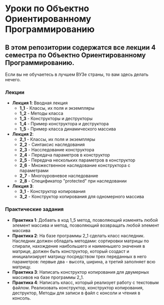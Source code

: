 # Уроки по Объектно Ориентированному Программированию

## В этом репозитории содержатся все лекции 4 семестра по Объектно Ориентированному Программированию.
 
 Если вы не обучаетесь в лучшем ВУЗе страны, то вам здесь делать нечего.
 
 ### Лекции
 * **Лекция 1**: Вводная лекция
   * **1_1** - Классы, их поля и экземпляры
   * **1_2** - Методы класса 
   * **1_3** - Конструкторы и деструкторы
   * **1_4** - Пример конструктора и деструктора
   * **1_5** - Пример класса динамического массива
 * **Лекция 2**:
   * **2_1** - Классы, их поля и экземпляры
   * **2_2** - Синтаксис наследования
   * **2_3** - Насследование конструктора
   * **2_4** - Передача параметров в конструктор
   * **2_5** - Передача нескольких параметров в конструктор
   * **2_6** - Множественное наследование конструктора с параметрами
   * **2_7** - Многоуровневое наследование
   * **2_8** - Спецификатор "protected" при наследовании
 * **Лекция 3**:
   * **3_1** - Конструктор копирования
   * **3_2** - Конструктор копирования для одномерного массива
 ### Практические задания
   * **Практика 1**: Добавть в код 1_5 метод, позволяющий изменять любой элемент массива и метод, позволяющий возвращать любой элемент массива
   * **Практика 2**: На базе программы 2_1 сделать класс наследник. Наследник должен обладать методами: сортировки матрицы по спирали, нахождение наибольшего и наименьшего значения в матрице, должен быть конструктор, который создаст и инициализирует матрицу посредством трех переданных в него параметров: первые два - высота, ширина, а третий заполняет всю матрицу.
   * **Практика 3**: Написать конструктор копирования для двумерных массивов на базе программы 2_1.
   * **Практика 4**: Написать класс, который реализует работу с текстовым файлом. Реализовать конструктор, конструктор копирования, деструктор, Методы для записи в файл с консоли и чтения в консоль. 
